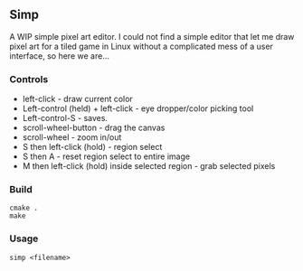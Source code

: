 ## Simp
A WIP simple pixel art editor. I could not find a simple editor that let me draw pixel art for a tiled game in Linux without a complicated mess of a user interface, so here we are...

### Controls

 * left-click - draw current color
 * Left-control (held) + left-click - eye dropper/color picking tool
 * Left-control-S - saves.
 * scroll-wheel-button - drag the canvas
 * scroll-wheel - zoom in/out
 * S then left-click (hold) - region select
 * S then A - reset region select to entire image
 * M then left-click (hold) inside selected region - grab selected pixels

### Build
```
cmake .
make
```

### Usage
`simp <filename>`
